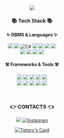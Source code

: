 <div align=center> 
  <img src="https://capsule-render.vercel.app/api?type=waving&color=auto&height=100&section=header&text=Minsu's%20GitHub!👋&fontSize=50">


<br>
  
### 📚 Tech Stack 📚
  
#### ✨ DBMS & Languages ✨ 
 
<img src="https://img.shields.io/badge/c-A8B9CC?style=for-the-badge&logo=c&logoColor=black"> <img src="https://img.shields.io/badge/c++-00599C?style=for-the-badge&logo=c%2B%2B&logoColor=white"> ![C#](https://img.shields.io/badge/c%23-%23239120.svg?style=for-the-badge&logo=c-sharp&logoColor=white) <img src="https://img.shields.io/badge/java-007396?style=for-the-badge&logo=openjdk&logoColor=white">  <img src="https://img.shields.io/badge/kotlin-7F52FF?style=for-the-badge&logo=kotlin&logoColor=white"> <img src="https://img.shields.io/badge/dart-0175C2?style=for-the-badge&logo=dart&logoColor=white"> <img src="https://img.shields.io/badge/python-3776AB?style=for-the-badge&logo=python&logoColor=white">
<br>
<img src="https://img.shields.io/badge/mysql-4479A1?style=for-the-badge&logo=mysql&logoColor=white">  <img src="https://img.shields.io/badge/oracle-F80000?style=for-the-badge&logo=oracle&logoColor=white"> <img src="https://img.shields.io/badge/mongoDB-47A248?style=for-the-badge&logo=MongoDB&logoColor=white">  <img src="https://img.shields.io/badge/firebase-FFCA28?style=for-the-badge&logo=firebase&logoColor=white">  
  
 
#### 🛠 Frameworks & Tools 🛠
 <img src="https://img.shields.io/badge/spring-6DB33F?style=for-the-badge&logo=spring&logoColor=white"> <img src="https://img.shields.io/badge/springboot-6DB33F?style=for-the-badge&logo=springboot&logoColor=white">  <img src="https://img.shields.io/badge/flutter-02569B?style=for-the-badge&logo=flutter&logoColor=white"> <img src="https://img.shields.io/badge/amazon aws-232F3E?style=for-the-badge&logo=amazon aws&logoColor=white"> <img src="https://img.shields.io/badge/amazon ec2-FF9900?style=for-the-badge&logo=Amazon ec2&logoColor=white"> 
 <br>
<img src="https://img.shields.io/badge/Amazon S3-569A31?style=for-the-badge&logo=Amazon S3&logoColor=white"> <img src="https://img.shields.io/badge/amazon rds-527FFF?style=for-the-badge&logo=amazon rds&logoColor=white">  <img src="https://img.shields.io/badge/docker-2496ED?style=for-the-badge&logo=docker&logoColor=white"> <img src="https://img.shields.io/badge/github actions-2088FF?style=for-the-badge&logo=github actions&logoColor=white"> <img src="https://img.shields.io/badge/git-F05032?style=for-the-badge&logo=git&logoColor=white">

<br>
  
### 👉 CONTACTS 👈
<a href="https://minsu20.tistory.com/"><img src="https://img.shields.io/badge/Tistory-FF5E5B?style=for-the-badge&logo=Ko-fi&logoColor=white&link=https://minsu20.tistory.com/"/></a>
[![Instagram](https://img.shields.io/badge/Instagram-%23E4405F.svg?style=for-the-badge&logo=Instagram&logoColor=white)](https://www.instagram.com/su__.00_/)  

[![Tistory's Card](https://github-readme-tistory-card.vercel.app/api?name=minsu20&theme=default)](https://minsu20.tistory.com)
</div><br>

</div>
